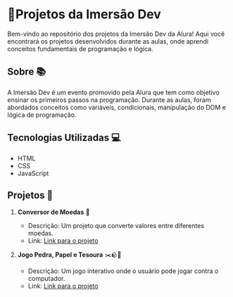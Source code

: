 # 🚀Projetos da Imersão Dev  

Bem-vindo ao repositório dos projetos da Imersão Dev da Alura! Aqui você encontrará os projetos desenvolvidos durante as aulas, onde aprendi conceitos fundamentais de programação e lógica.

## Sobre 📚

A Imersão Dev é um evento promovido pela Alura que tem como objetivo ensinar os primeiros passos na programação. Durante as aulas, foram abordados conceitos como variáveis, condicionais, manipulação do DOM e lógica de programação.

## Tecnologias Utilizadas 💻

- HTML
- CSS
- JavaScript

## Projetos 🌟

1. **Conversor de Moedas** 💱
   - Descrição: Um projeto que converte valores entre diferentes moedas.
   - Link: [Link para o projeto](https://conversor-jet.vercel.app/)

2. **Jogo Pedra, Papel e Tesoura** ✂️🪨📄
   - Descrição: Um jogo interativo onde o usuário pode jogar contra o computador.
   - Link: [Link para o projeto](https://pedra-papel-tesoura-snowy.vercel.app/)
